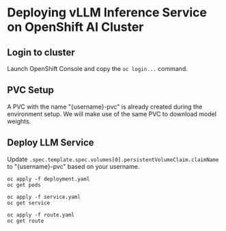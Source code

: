 # Deploying vLLM Inference Service on OpenShift AI Cluster

## Login to cluster

Launch OpenShift Console and copy the `oc login...` command.

## PVC Setup

A PVC with the name "{username}-pvc" is already created during the environment setup. We will make use of the same PVC to download model weights.


## Deploy LLM Service

Update `.spec.template.spec.volumes[0].persistentVolumeClaim.claimName` to "{username}-pvc" based on your username.

```
oc apply -f deployment.yaml
oc get pods

oc apply -f service.yaml
oc get service

oc apply -f route.yaml
oc get route
```